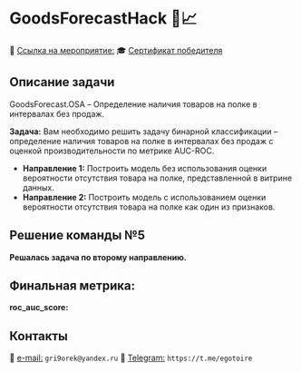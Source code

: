 # GoodsForecastHack 🛒📈
:small_orange_diamond: [Ссылка на мероприятие:](https://www.zavodit.ru/ru/calendar/event/38)
:mortar_board: [Сертификат победителя](https://drive.google.com/file/d/1UGWZHJRLSimIJ2id8ImZrGxHbMe9DRll/view?usp=drive_link)
## Описание задачи
GoodsForecast.OSA – Определение наличия товаров на полке в интервалах без продаж.

<b>Задача:</b> Вам необходимо решить задачу бинарной классификации – определение наличия товаров на полке в интервалах без продаж с оценкой производительности по метрике AUC-ROC.
<ul>
<li><b>Направление 1:</b> Построить модель без использования оценки вероятности отсутствия товара на полке, представленной в витрине данных.</li>
<li><b>Направление 2:</b> Построить модель с использованием оценки вероятности отсутствия товара на полке как один из признаков.</li></ul>

## Решение команды №5
<b>Решалась задача по второму направлению.</b>
## Финальная метрика: 
<b>roc_auc_score: </b>
## Контакты
🔹 [e-mail:](gri9orek@yandex.ru) `gri9orek@yandex.ru`
🔹 [Telegram:](https://t.me/egotoire) `https://t.me/egotoire`
